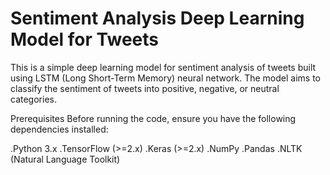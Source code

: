 # Sentiment Analysis Deep Learning Model for Tweets #
This is a simple deep learning model for sentiment analysis of tweets built using LSTM (Long Short-Term Memory) neural network. The model aims to classify the sentiment of tweets into positive, negative, or neutral categories.

Prerequisites
Before running the code, ensure you have the following dependencies installed:

.Python 3.x
.TensorFlow (>=2.x)
.Keras (>=2.x)
.NumPy
.Pandas
.NLTK (Natural Language Toolkit)

